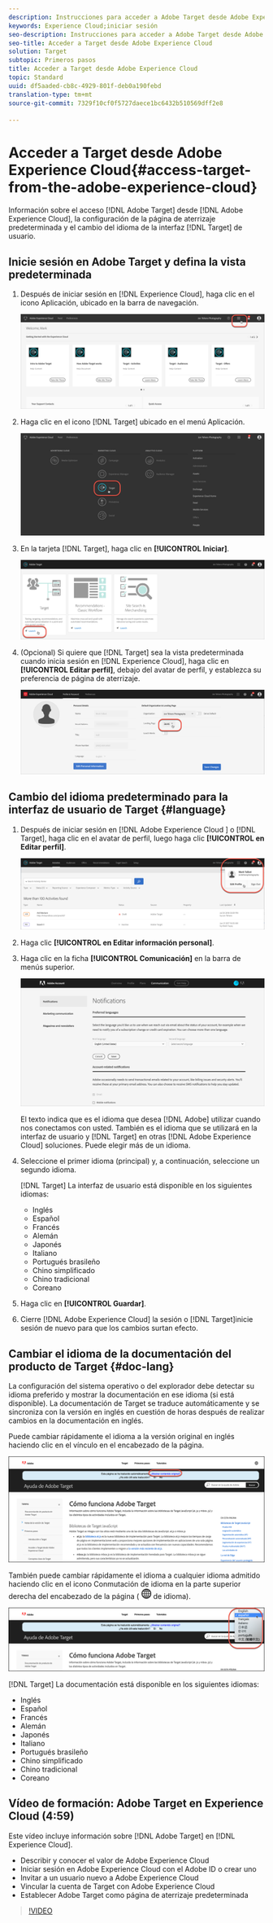 ```yaml
---
description: Instrucciones para acceder a Adobe Target desde Adobe Experience Cloud.
keywords: Experience Cloud;iniciar sesión
seo-description: Instrucciones para acceder a Adobe Target desde Adobe Experience Cloud.
seo-title: Acceder a Target desde Adobe Experience Cloud
solution: Target
subtopic: Primeros pasos
title: Acceder a Target desde Adobe Experience Cloud
topic: Standard
uuid: df5aaded-cb8c-4929-801f-deb0a190febd
translation-type: tm+mt
source-git-commit: 7329f10cf0f5727daece1bc6432b510569dff2e8

---
```



# Acceder a Target desde Adobe Experience Cloud{#access-target-from-the-adobe-experience-cloud}

Información sobre el acceso [!DNL Adobe Target] desde [!DNL Adobe Experience Cloud], la configuración de la página de aterrizaje predeterminada y el cambio del idioma de la interfaz [!DNL Target] de usuario.

## Inicie sesión en Adobe Target y defina la vista predeterminada

1. Después de iniciar sesión en [!DNL Experience Cloud], haga clic en el icono Aplicación, ubicado en la barra de navegación.

   ![icono de aplicación](/help/c-intro/assets/appmenu-new.png)

1. Haga clic en el icono [!DNL Target] ubicado en el menú Aplicación.

   ![Icono de objetivo](/help/c-intro/assets/appmenu-target-new.png)

1. En la tarjeta [!DNL Target], haga clic en **[!UICONTROL Iniciar]**.

   ![Inicio de Target](/help/c-intro/assets/target-launch-new.png)

1. (Opcional) Si quiere que [!DNL Target] sea la vista predeterminada cuando inicia sesión en [!DNL Experience Cloud], haga clic en **[!UICONTROL Editar perfil]**, debajo del avatar de perfil, y establezca su preferencia de página de aterrizaje.

   ![Página de aterrizaje](/help/c-intro/assets/pagepref-new.png)

## Cambio del idioma predeterminado para la interfaz de usuario de Target {#language}

1. Después de iniciar sesión en [!DNL Adobe Experience Cloud ] o [!DNL Target], haga clic en el avatar de perfil, luego haga clic **[!UICONTROL en Editar perfil]**.

   ![Editar perfil](/help/c-intro/assets/change-language.png)

1. Haga clic **[!UICONTROL en Editar información personal]**.

1. Haga clic en la ficha **[!UICONTROL Comunicación]** en la barra de menús superior.

   ![Idiomas preferidos](/help/c-intro/assets/prefered-language.png)

   El texto indica que es el idioma que desea [!DNL Adobe] utilizar cuando nos conectamos con usted. También es el idioma que se utilizará en la interfaz de usuario y [!DNL Target] en otras [!DNL Adobe Experience Cloud] soluciones. Puede elegir más de un idioma.

1. Seleccione el primer idioma (principal) y, a continuación, seleccione un segundo idioma.

   [!DNL Target] La interfaz de usuario está disponible en los siguientes idiomas:

   * Inglés
   * Español
   * Francés
   * Alemán
   * Japonés
   * Italiano
   * Portugués brasileño
   * Chino simplificado
   * Chino tradicional
   * Coreano

1. Haga clic en **[!UICONTROL Guardar]**.

1. Cierre [!DNL Adobe Experience Cloud] la sesión o [!DNL Target]inicie sesión de nuevo para que los cambios surtan efecto.

## Cambiar el idioma de la documentación del producto de Target {#doc-lang}

La configuración del sistema operativo o del explorador debe detectar su idioma preferido y mostrar la documentación en ese idioma (si está disponible). La documentación de Target se traduce automáticamente y se sincroniza con la versión en inglés en cuestión de horas después de realizar cambios en la documentación en inglés.

Puede cambiar rápidamente el idioma a la versión original en inglés haciendo clic en el vínculo en el encabezado de la página.

![Cambiar al idioma original](/help/c-intro/assets/mt-original.png)

También puede cambiar rápidamente el idioma a cualquier idioma admitido haciendo clic en el icono Conmutación de idioma en la parte superior derecha del encabezado de la página ( ![conmutador](/help/c-intro/assets/icon-language-switcher.png) de idioma).

![alternador de idioma](/help/c-intro/assets/language-switcher.png)

[!DNL Target] La documentación está disponible en los siguientes idiomas:

* Inglés
* Español
* Francés
* Alemán
* Japonés
* Italiano
* Portugués brasileño
* Chino simplificado
* Chino tradicional
* Coreano

## Vídeo de formación: Adobe Target en Experience Cloud (4:59)

Este vídeo incluye información sobre [!DNL Adobe Target] en [!DNL Experience Cloud].

* Describir y conocer el valor de Adobe Experience Cloud
* Iniciar sesión en Adobe Experience Cloud con el Adobe ID o crear uno
* Invitar a un usuario nuevo a Adobe Experience Cloud
* Vincular la cuenta de Target con Adobe Experience Cloud
* Establecer Adobe Target como página de aterrizaje predeterminada

>[!VIDEO](https://www.youtube.com/watch?v=7lwYrYC7vdM)